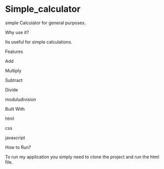 # Simple_calculator
 simple Calculator for general purposes.

Why use it?

Its useful for simple calculations.

Features

Add

Multiply

Subtract

Divide

moduludivision


Built With

html

css

javascript

How to Run?

To run my application you simply need to clone the project and run the html file.
